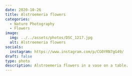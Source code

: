 ```yaml
---
date: 2020-10-26
title: Alstroemeria flowers
categories:
  - Nature Photography
  - Flowers
image:
  img: ../../assets/photos/DSC_1217.jpg
  alt: Alstroemeria flowers
socials:
  instagram: https://www.instagram.com/p/CG0YRN7gG49/
draft: false
type: photo
description: Alstroemeria flowers in a vase on a table.
---
```

